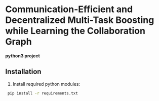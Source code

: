 # Communication-Efficient and Decentralized Multi-Task Boosting while Learning the Collaboration Graph

**python3 project**

## Installation

1. Install required python modules:
``` bash
 pip install -r requirements.txt
```